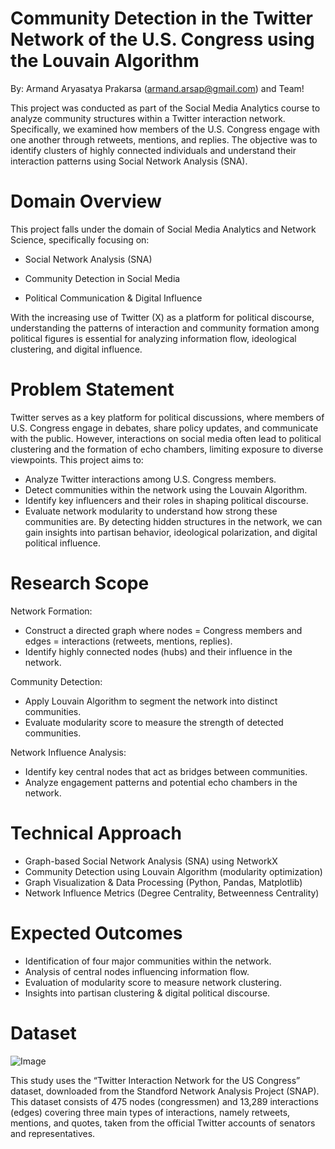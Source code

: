 # Community Detection in the Twitter Network of the U.S. Congress using the Louvain Algorithm

By: Armand Aryasatya Prakarsa (armand.arsap@gmail.com) and Team!

This project was conducted as part of the Social Media Analytics course to analyze community structures within a Twitter interaction network. Specifically, we examined how members of the U.S. Congress engage with one another through retweets, mentions, and replies. The objective was to identify clusters of highly connected individuals and understand their interaction patterns using Social Network Analysis (SNA).

# Domain Overview
This project falls under the domain of Social Media Analytics and Network Science, specifically focusing on:

- Social Network Analysis (SNA)

- Community Detection in Social Media

- Political Communication & Digital Influence

With the increasing use of Twitter (X) as a platform for political discourse, understanding the patterns of interaction and community formation among political figures is essential for analyzing information flow, ideological clustering, and digital influence.

# Problem Statement
Twitter serves as a key platform for political discussions, where members of U.S. Congress engage in debates, share policy updates, and communicate with the public. However, interactions on social media often lead to political clustering and the formation of echo chambers, limiting exposure to diverse viewpoints.
This project aims to:
- Analyze Twitter interactions among U.S. Congress members.
- Detect communities within the network using the Louvain Algorithm.
- Identify key influencers and their roles in shaping political discourse.
- Evaluate network modularity to understand how strong these communities are.
By detecting hidden structures in the network, we can gain insights into partisan behavior, ideological polarization, and digital political influence.


# Research Scope
Network Formation:
- Construct a directed graph where nodes = Congress members and edges = interactions (retweets, mentions, replies).
- Identify highly connected nodes (hubs) and their influence in the network.
  
Community Detection:
- Apply Louvain Algorithm to segment the network into distinct communities.
- Evaluate modularity score to measure the strength of detected communities.
  
Network Influence Analysis:
- Identify key central nodes that act as bridges between communities.
- Analyze engagement patterns and potential echo chambers in the network.

# Technical Approach
- Graph-based Social Network Analysis (SNA) using NetworkX
- Community Detection using Louvain Algorithm (modularity optimization)
- Graph Visualization & Data Processing (Python, Pandas, Matplotlib)
- Network Influence Metrics (Degree Centrality, Betweenness Centrality)

# Expected Outcomes
- Identification of four major communities within the network.
- Analysis of central nodes influencing information flow.
- Evaluation of modularity score to measure network clustering.
- Insights into partisan clustering & digital political discourse.

# Dataset
![Image](https://github.com/user-attachments/assets/9f5d0ef5-04e5-4fd8-b08a-bc5e3a818adf)

This study uses the “Twitter Interaction Network for the US Congress” dataset, downloaded from the Standford Network Analysis Project (SNAP). This dataset consists of 475 nodes (congressmen) and 13,289 interactions (edges) covering three main types of interactions, namely retweets, mentions, and quotes, taken from the official Twitter accounts of senators and representatives.
